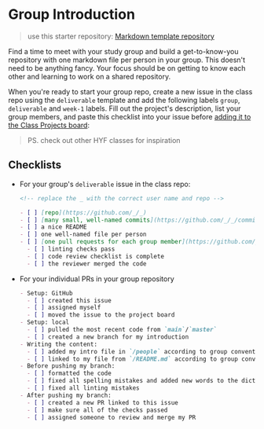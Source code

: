 # Group Introduction

> use this starter repository:
> [Markdown template repository](https://github.com/HackYourFutureBelgium/template-markdown)

Find a time to meet with your study group and build a get-to-know-you repository
with one markdown file per person in your group. This doesn't need to be
anything fancy. Your focus should be on getting to know each other and learning
to work on a shared repository.

When you're ready to start your group repo, create a new issue in the class repo
using the `deliverable` template and add the following labels `group`,
`deliverable` and `week-1` labels. Fill out the project's description, list your
group members, and paste this checklist into your issue before
[adding it to the Class Projects board](https://docs.github.com/en/free-pro-team@latest/github/managing-your-work-on-github/adding-issues-and-pull-requests-to-a-project-board):

> PS. check out other HYF classes for inspiration

## Checklists

- For your group's `deliverable` issue in the class repo:

  ```markdown
  <!-- replace the _ with the correct user name and repo -->

  - [ ] [repo](https://github.com/_/_)
  - [ ] [many small, well-named commits](https://github.com/_/_/commits)
  - [ ] a nice README
  - [ ] one well-named file per person
  - [ ] [one pull requests for each group member](https://github.com/_/_/pulls)
    - [ ] linting checks pass
    - [ ] code review checklist is complete
    - [ ] the reviewer merged the code
  ```

- For your individual PRs in your group repository

  ```markdown
  - Setup: GitHub
    - [ ] created this issue
    - [ ] assigned myself
    - [ ] moved the issue to the project board
  - Setup: local
    - [ ] pulled the most recent code from `main`/`master`
    - [ ] created a new branch for my introduction
  - Writing the content:
    - [ ] added my intro file in `/people` according to group conventions
    - [ ] linked to my file from `/README.md` according to group conventions
  - Before pushing my branch:
    - [ ] formatted the code
    - [ ] fixed all spelling mistakes and added new words to the dictionary
    - [ ] fixed all linting mistakes
  - After pushing my branch:
    - [ ] created a new PR linked to this issue
    - [ ] make sure all of the checks passed
    - [ ] assigned someone to review and merge my PR
  ```
